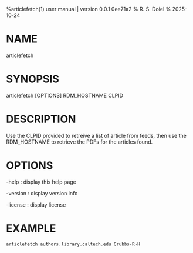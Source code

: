 %articlefetch(1) user manual | version 0.0.1 0ee71a2
% R. S. Doiel
% 2025-10-24

# NAME

articlefetch

# SYNOPSIS

articlefetch [OPTIONS] RDM_HOSTNAME CLPID

# DESCRIPTION

Use the CLPID provided to retreive a list of article from feeds, then use the
RDM_HOSTNAME to retrieve the PDFs for the articles found.

# OPTIONS

-help
: display this help page

-version
: display version info

-license
: display license

# EXAMPLE

~~~shell
articlefetch authors.library.caltech.edu Grubbs-R-H
~~~


